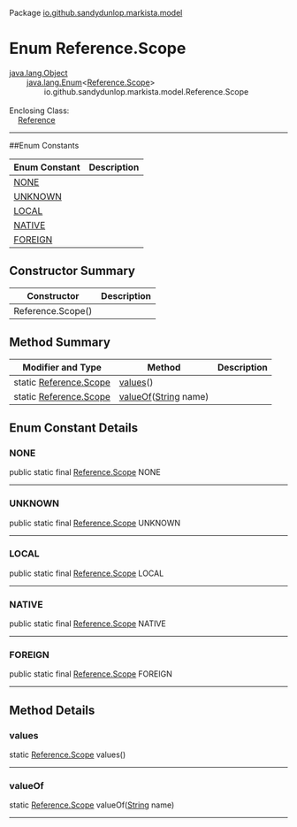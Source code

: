 Package [io.github.sandydunlop.markista.model](index.md)

# Enum Reference.Scope
[java.lang.Object](https://docs.oracle.com/en/java/javase/24/docs/api/java.base/java/lang/Object.html)<br/>
&nbsp;&nbsp;&nbsp;&nbsp;&nbsp;&nbsp;&nbsp;&nbsp;[java.lang.Enum](https://docs.oracle.com/en/java/javase/24/docs/api/java.base/java/lang/Enum.html)&lt;[Reference.Scope](Reference.Scope.md)&gt;<br/>
&nbsp;&nbsp;&nbsp;&nbsp;&nbsp;&nbsp;&nbsp;&nbsp;&nbsp;&nbsp;&nbsp;&nbsp;&nbsp;&nbsp;&nbsp;&nbsp;io.github.sandydunlop.markista.model.Reference.Scope<br/>
<br/>
Enclosing Class:<br/>
&nbsp;&nbsp;&nbsp;&nbsp;[Reference](Reference.md)


----


##Enum Constants

| Enum Constant       | Description |
|---------------------|-------------|
| [NONE](#none)       |             |
| [UNKNOWN](#unknown) |             |
| [LOCAL](#local)     |             |
| [NATIVE](#native)   |             |
| [FOREIGN](#foreign) |             |

## Constructor Summary

| Constructor       | Description |
|-------------------|-------------|
| Reference.Scope() |             |

## Method Summary

| Modifier and Type                            | Method                                                                                                                 | Description |
|----------------------------------------------|------------------------------------------------------------------------------------------------------------------------|-------------|
| static [Reference.Scope](Reference.Scope.md) | [values](#values)()                                                                                                    |             |
| static [Reference.Scope](Reference.Scope.md) | [valueOf](#valueof)([String](https://docs.oracle.com/en/java/javase/24/docs/api/java.base/java/lang/String.html) name) |             |

## Enum Constant Details

### NONE

public static final [Reference.Scope](Reference.Scope.md) NONE




---

### UNKNOWN

public static final [Reference.Scope](Reference.Scope.md) UNKNOWN




---

### LOCAL

public static final [Reference.Scope](Reference.Scope.md) LOCAL




---

### NATIVE

public static final [Reference.Scope](Reference.Scope.md) NATIVE




---

### FOREIGN

public static final [Reference.Scope](Reference.Scope.md) FOREIGN




---


## Method Details

### values

static [Reference.Scope](Reference.Scope.md) values()




---

### valueOf

static [Reference.Scope](Reference.Scope.md) valueOf([String](https://docs.oracle.com/en/java/javase/24/docs/api/java.base/java/lang/String.html) name)




---

